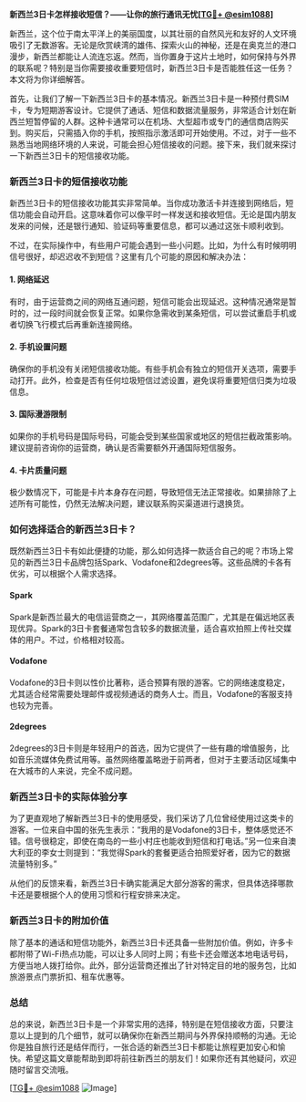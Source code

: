 **新西兰3日卡怎样接收短信？——让你的旅行通讯无忧[[TG💪+ @esim1088](https://t.me/s/esim1088)]**

新西兰，这个位于南太平洋上的美丽国度，以其壮丽的自然风光和友好的人文环境吸引了无数游客。无论是欣赏峡湾的雄伟、探索火山的神秘，还是在奥克兰的港口漫步，新西兰都能让人流连忘返。然而，当你置身于这片土地时，如何保持与外界的联系呢？特别是当你需要接收重要短信时，新西兰3日卡是否能胜任这一任务？本文将为你详细解答。

首先，让我们了解一下新西兰3日卡的基本情况。新西兰3日卡是一种预付费SIM卡，专为短期游客设计。它提供了通话、短信和数据流量服务，非常适合计划在新西兰短暂停留的人群。这种卡通常可以在机场、大型超市或专门的通信商店购买到。购买后，只需插入你的手机，按照指示激活即可开始使用。不过，对于一些不熟悉当地网络环境的人来说，可能会担心短信接收的问题。接下来，我们就来探讨一下新西兰3日卡的短信接收功能。

### **新西兰3日卡的短信接收功能**

新西兰3日卡的短信接收功能其实非常简单。当你成功激活卡并连接到网络后，短信功能会自动开启。这意味着你可以像平时一样发送和接收短信。无论是国内朋友发来的问候，还是银行通知、验证码等重要信息，都可以通过这张卡顺利收到。

不过，在实际操作中，有些用户可能会遇到一些小问题。比如，为什么有时候明明信号很好，却迟迟收不到短信？这里有几个可能的原因和解决办法：

#### **1. 网络延迟**
有时，由于运营商之间的网络互通问题，短信可能会出现延迟。这种情况通常是暂时的，过一段时间就会恢复正常。如果你急需收到某条短信，可以尝试重启手机或者切换飞行模式后再重新连接网络。

#### **2. 手机设置问题**
确保你的手机没有关闭短信接收功能。有些手机会有独立的短信开关选项，需要手动打开。此外，检查是否有任何垃圾短信过滤设置，避免误将重要短信归类为垃圾信息。

#### **3. 国际漫游限制**
如果你的手机号码是国际号码，可能会受到某些国家或地区的短信拦截政策影响。建议提前咨询你的运营商，确认是否需要额外开通国际短信服务。

#### **4. 卡片质量问题**
极少数情况下，可能是卡片本身存在问题，导致短信无法正常接收。如果排除了上述所有可能性，仍然无法解决问题，建议联系购买渠道进行退换货。

### **如何选择适合的新西兰3日卡？**

既然新西兰3日卡有如此便捷的功能，那么如何选择一款适合自己的呢？市场上常见的新西兰3日卡品牌包括Spark、Vodafone和2degrees等。这些品牌的卡各有优劣，可以根据个人需求选择。

#### **Spark**
Spark是新西兰最大的电信运营商之一，其网络覆盖范围广，尤其是在偏远地区表现优异。Spark的3日卡套餐通常包含较多的数据流量，适合喜欢拍照上传社交媒体的用户。不过，价格相对较高。

#### **Vodafone**
Vodafone的3日卡则以性价比著称，适合预算有限的游客。它的网络速度稳定，尤其适合经常需要处理邮件或视频通话的商务人士。而且，Vodafone的客服支持也较为完善。

#### **2degrees**
2degrees的3日卡则是年轻用户的首选，因为它提供了一些有趣的增值服务，比如音乐流媒体免费试用等。虽然网络覆盖略逊于前两者，但对于主要活动区域集中在大城市的人来说，完全不成问题。

### **新西兰3日卡的实际体验分享**

为了更直观地了解新西兰3日卡的使用感受，我们采访了几位曾经使用过这类卡的游客。一位来自中国的张先生表示：“我用的是Vodafone的3日卡，整体感觉还不错。信号很稳定，即使在南岛的一些小村庄也能收到短信和打电话。”另一位来自澳大利亚的李女士则提到：“我觉得Spark的套餐更适合拍照爱好者，因为它的数据流量特别多。”

从他们的反馈来看，新西兰3日卡确实能满足大部分游客的需求，但具体选择哪款卡还是要根据个人的使用习惯和行程安排来决定。

### **新西兰3日卡的附加价值**

除了基本的通话和短信功能外，新西兰3日卡还具备一些附加价值。例如，许多卡都附带了Wi-Fi热点功能，可以让多人同时上网；有些卡还会赠送本地电话号码，方便当地人拨打给你。此外，部分运营商还推出了针对特定目的地的服务包，比如旅游景点门票折扣、租车优惠等。

### **总结**

总的来说，新西兰3日卡是一个非常实用的选择，特别是在短信接收方面，只要注意以上提到的几个细节，就可以确保你在新西兰期间与外界保持顺畅的沟通。无论你是独自旅行还是结伴而行，一张合适的新西兰3日卡都能让旅程更加安心和愉快。希望这篇文章能帮助到即将前往新西兰的朋友们！如果你还有其他疑问，欢迎随时留言交流哦。

[[TG💪+ @esim1088](https://t.me/s/esim1088) ![Image](https://i.postimg.cc/4NQfJmqS/Snipaste-2025-05-13-00-14-12.png)]